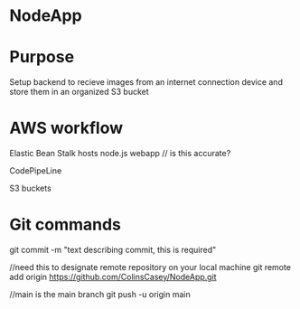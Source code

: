 # NodeApp

# Purpose 
Setup backend to recieve images from an internet connection device and store them in an organized S3 bucket 

# AWS workflow 
Elastic Bean Stalk 
hosts node.js webapp // is this accurate?

CodePipeLine


S3 buckets 



# Git commands

git commit -m "text describing commit, this is required"

//need this to designate remote repository on your local machine 
git remote add origin https://github.com/ColinsCasey/NodeApp.git  

//main is the main branch 
git push -u origin main
